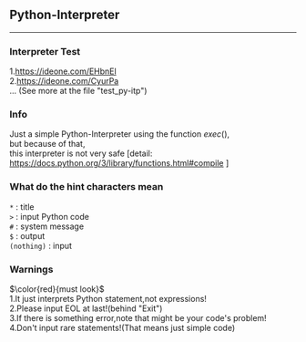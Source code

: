 ## Python-Interpreter
-----
### Interpreter Test  
1.<https://ideone.com/EHbnEl>  
2.<https://ideone.com/CyurPa>  
   ... (See more at the file "test_py-itp")
### Info  
Just a simple Python-Interpreter using the function $exec()$,  
but because of that,  
this interpreter is not very safe [detail: <https://docs.python.org/3/library/functions.html#compile> ]
### What do the hint characters mean  
```*``` : title  
```>``` : input Python code  
```#``` : system message  
```$``` : output  
```(nothing)``` : input  
### Warnings
$\color{red}{must look}$  
1.It just interprets Python statement,not expressions!  
2.Please input EOL at last!(behind "Exit")  
3.If there is something error,note that might be your code's problem!  
4.Don't input rare statements!(That means just simple code)
